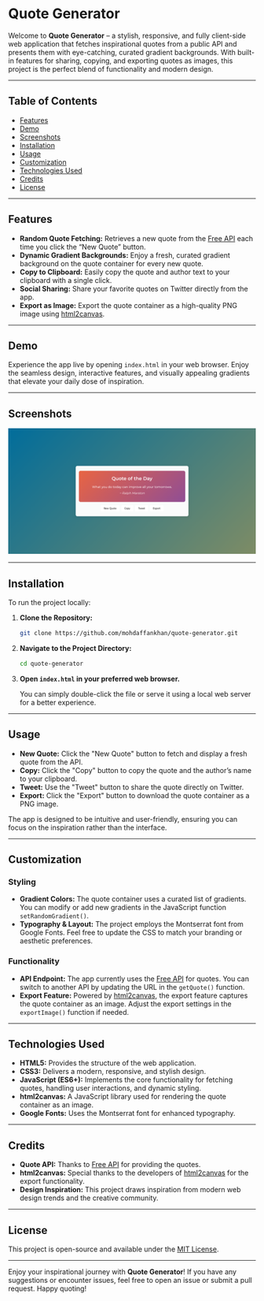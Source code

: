 # Quote Generator

Welcome to **Quote Generator** – a stylish, responsive, and fully client-side web application that fetches inspirational quotes from a public API and presents them with eye-catching, curated gradient backgrounds. With built-in features for sharing, copying, and exporting quotes as images, this project is the perfect blend of functionality and modern design.

---

## Table of Contents

- [Features](#features)
- [Demo](#demo)
- [Screenshots](#screenshots) 
- [Installation](#installation)
- [Usage](#usage)
- [Customization](#customization)
- [Technologies Used](#technologies-used)
- [Credits](#credits)
- [License](#license)

---

## Features

- **Random Quote Fetching:** Retrieves a new quote from the [Free API](https://api.freeapi.app/api/v1/public/quotes/quote/random) each time you click the “New Quote” button.
- **Dynamic Gradient Backgrounds:** Enjoy a fresh, curated gradient background on the quote container for every new quote.
- **Copy to Clipboard:** Easily copy the quote and author text to your clipboard with a single click.
- **Social Sharing:** Share your favorite quotes on Twitter directly from the app.
- **Export as Image:** Export the quote container as a high-quality PNG image using [html2canvas](https://html2canvas.hertzen.com/).

---

## Demo

Experience the app live by opening `index.html` in your web browser. Enjoy the seamless design, interactive features, and visually appealing gradients that elevate your daily dose of inspiration.

---

## Screenshots  
![Quote Generator Screenshot](Screenshot.png)  

---

## Installation

To run the project locally:

1. **Clone the Repository:**

   ```bash
   git clone https://github.com/mohdaffankhan/quote-generator.git
   ```

2. **Navigate to the Project Directory:**

   ```bash
   cd quote-generator
   ```

3. **Open `index.html` in your preferred web browser.**

   You can simply double-click the file or serve it using a local web server for a better experience.

---

## Usage

- **New Quote:** Click the "New Quote" button to fetch and display a fresh quote from the API.
- **Copy:** Click the "Copy" button to copy the quote and the author’s name to your clipboard.
- **Tweet:** Use the "Tweet" button to share the quote directly on Twitter.
- **Export:** Click the "Export" button to download the quote container as a PNG image.

The app is designed to be intuitive and user-friendly, ensuring you can focus on the inspiration rather than the interface.

---

## Customization

### Styling

- **Gradient Colors:** The quote container uses a curated list of gradients. You can modify or add new gradients in the JavaScript function `setRandomGradient()`.
- **Typography & Layout:** The project employs the Montserrat font from Google Fonts. Feel free to update the CSS to match your branding or aesthetic preferences.

### Functionality

- **API Endpoint:** The app currently uses the [Free API](https://api.freeapi.app/api/v1/public/quotes/quote/random) for quotes. You can switch to another API by updating the URL in the `getQuote()` function.
- **Export Feature:** Powered by [html2canvas](https://html2canvas.hertzen.com/), the export feature captures the quote container as an image. Adjust the export settings in the `exportImage()` function if needed.

---

## Technologies Used

- **HTML5:** Provides the structure of the web application.
- **CSS3:** Delivers a modern, responsive, and stylish design.
- **JavaScript (ES6+):** Implements the core functionality for fetching quotes, handling user interactions, and dynamic styling.
- **html2canvas:** A JavaScript library used for rendering the quote container as an image.
- **Google Fonts:** Uses the Montserrat font for enhanced typography.

---

## Credits

- **Quote API:** Thanks to [Free API](https://api.freeapi.app) for providing the quotes.
- **html2canvas:** Special thanks to the developers of [html2canvas](https://html2canvas.hertzen.com/) for the export functionality.
- **Design Inspiration:** This project draws inspiration from modern web design trends and the creative community.

---

## License

This project is open-source and available under the [MIT License](LICENSE).

---

Enjoy your inspirational journey with **Quote Generator**! If you have any suggestions or encounter issues, feel free to open an issue or submit a pull request. Happy quoting!

